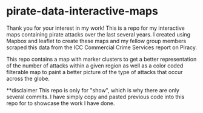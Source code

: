 # pirate-data-interactive-maps

Thank you for your interest in my work! This is a repo for my interactive maps containing pirate attacks over the last several years.  I created using Mapbox and leaflet to create these maps and my fellow group members scraped this data from the ICC Commercial Crime Services report on Piracy. 

This repo contains a map with marker clusters to get a better representation of the number of attacks within a given region as well as a color coded filterable map to paint a better picture of the type of attacks that occur across the globe.

**disclaimer
This repo is only for "show", which is why there are only several commits. I have simply copy and pasted previous code into this repo for to showcase the work I have done.
